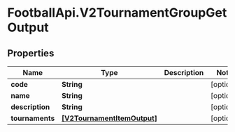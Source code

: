 # FootballApi.V2TournamentGroupGetOutput

## Properties
Name | Type | Description | Notes
------------ | ------------- | ------------- | -------------
**code** | **String** |  | [optional] 
**name** | **String** |  | [optional] 
**description** | **String** |  | [optional] 
**tournaments** | [**[V2TournamentItemOutput]**](V2TournamentItemOutput.md) |  | [optional] 
